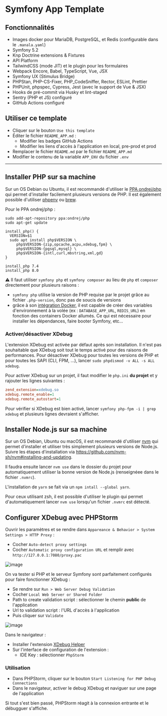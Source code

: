 # Symfony App Template

## Fonctionnalités

- Images docker pour MariaDB, PostgreSQL, et Redis (configurable dans le `.manala.yaml`)
- Symfony 5.2
- Knp Doctrine extensions & Fixtures
- API Platform
- TailwindCSS (mode JIT) et le plugin pour les formulaires
- Webpack Encore, Babel, TypeScript, Vue, JSX
- Symfony UX (Stimulus Bridge)
- PHPStan, PHP-CS-Fixer, PHP_CodeSniffer, Rector, ESLint, Prettier
- PHPUnit, phpspec, Cypress, Jest (avec le support de Vue & JSX)
- Hooks de pré-commit via Husky et lint-staged
- Sentry (PHP et JS) configuré
- GitHub Actions configuré

## Utiliser ce template

- Cliquer sur le bouton `Use this template`
- Éditer le fichier `README_APP.md` :
  - Modifier les badges GitHub Actions
  - Modifier les liens d'accès à l'application en local, pre-prod et prod
- Remplacer le fichier `README.md` par le fichier `README_APP.md`
- Modifier le contenu de la variable `APP_ENV` du fichier `.env`

---

## Installer PHP sur sa machine

Sur un OS Debian ou Ubuntu, il est recommandé d'utiliser le [PPA ondrej/php](https://launchpad.net/~ondrej/+archive/ubuntu/php/)
qui permet d'installer facilement plusieurs versions de PHP. Il est également possible d'utiliser [phpenv](https://github.com/phpenv/phpenv-installer) ou [brew](https://formulae.brew.sh/formula/php).

Pour le PPA ondrej/php :

```shell
sudo add-apt-repository ppa:ondrej/php
sudo apt-get update

install_php() {
  VERSION=$1
  sudo apt install php$VERSION \
     php$VERSION-{zip,opcache,acpu,xdebug,fpm} \
     php$VERSION-{pgsql,mysql} \
     php$VERSION-{intl,curl,mbstring,xml,gd}
}

install_php 7.4
install_php 8.0
```

:warning: Il faut utiliser `symfony php` et `symfony composer` au lieu de `php` et `composer` directement pour plusieurs raisons :

- `symfony php` utilise la version de PHP requise par le projet grâce au fichier `.php-version`, donc pas de soucis de versions
- grâce à son [intégration Docker](https://symfony.com/doc/current/setup/symfony_server.html#docker-integration), il est capable
  de créer des variables d'environnement à la volée (ex : `DATABASE_APP_URL`, `REDIS_URL`) en fonction des containers Docker allumés.
  Ce qui est nécessaire pour installer les dépendances, faire booter Symfony, etc...

### Activer/désactiver XDebug

L'extension XDebug est activée par défaut après son installation. Il n'est pas souhaitable que XDebug soit tout le temps activé pour des raisons de performances.
Pour désactiver XDebug pour toutes les versions de PHP et pour toutes les SAPI (CLI, FPM, ...), lancer `sudo phpdismod -v ALL -s ALL xdebug`.

Pour activer XDebug sur un projet, il faut modifier le `php.ini` **du projet** et y rajouter les lignes suivantes :

```ini
zend_extension=xdebug.so
xdebug.remote_enable=1
xdebug.remote_autostart=1
```

Pour vérifier si XDebug est bien activé, lancer `symfony php-fpm -i | grep xdebug` et plusieurs lignes devraient s'afficher.

## Installer Node.js sur sa machine

Sur un OS Debian, Ubuntu ou macOS, il est recommandé d'utiliser [nvm](https://github.com/nvm-sh/nvm) qui permet d'installer et utiliser
très simplement plusieurs versions de Node.js.
Suivre les étapes d'installation via https://github.com/nvm-sh/nvm#installing-and-updating.

Il faudra ensuite lancer `nvm use` dans le dossier du projet pour automatiquement utiliser la bonne version de Node.js (renseignéee dans
le fichier `.nvmrc`).

L'installation de `yarn` se fait via un `npm intall --global yarn`.

Pour ceux utilisant zsh, il est possible d'utiliser le plugin [](https://github.com/aspirewit/zsh-nvm-auto-switch)
qui permet d'automatiquement lancer `nvm use` lorsqu'un fichier `.nvmrc` est détecté.

## Configurer XDebug avec PHPStorm

Ouvrir les paramètres et se rendre dans `Appareance & Behavior > System Settings > HTTP Proxy` :

- Cocher `Auto-detect proxy settings`
- Cocher `Automatic proxy configuration URL` et remplir avec `http://127.0.0.1:7080/proxy.pac`

![image](https://user-images.githubusercontent.com/2103975/114427235-2fea3580-9bbb-11eb-9a9a-4330f946ec83.png)

On va tester si PHP et le serveur Symfony sont parfaitement configurés pour faire fonctionner XDebug :

- Se rendre sur `Run > Web Server Debug Validation`
- Cocher `Local Web Server or Shared Folder`
- Path to create validation script : sélectionner le chemin **public** de l'application
- Url to validation script : l'URL d'accès à l'application
- Puis cliquer sur `Validate`

![image](https://user-images.githubusercontent.com/2103975/114427717-a850f680-9bbb-11eb-9868-ea507c20f83c.png)

Dans le navigateur :

- Installer l'extension [XDebug Helper](https://github.com/mac-cain13/xdebug-helper-for-chrome)
- Sur l'interface de configuration de l'extension :
  - IDE Key : sélectionner `PhpStorm`

### Utilisation

- Dans PHPStorm, cliquer sur le bouton `Start Listening for PHP Debug Connections`
- Dans le navigateur, activer le debug XDebug et naviguer sur une page de l'application

Si tout s'est bien passé, PHPStorm réagit à la connexion entrante et le débugguer s'affiche.
